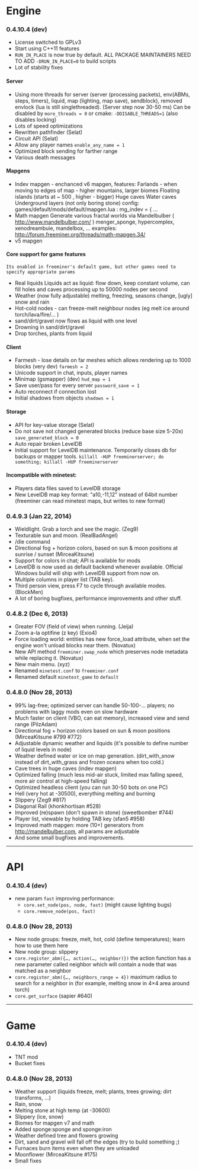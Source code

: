Engine
======

### 0.4.10.4 (dev)

  * License switched to GPLv3
  * Start using C++11 features
  * `RUN_IN_PLACE` is now true by default.
  ALL PACKAGE MAINTAINERS NEED TO ADD `-DRUN_IN_PLACE=0` to build scripts
  * Lot of stability fixes

#### Server
  * Using more threads for server (server (processing packets), env(ABMs, steps, timers), liquid, map (lighting, map save), sendblock),
    removed envlock (lua is still singlethreaded).
    (Server step now 30-50 ms)
    Can be disabled by `more_threads = 0` or cmake: `-DDISABLE_THREADS=1` (also disables locking)
  * Lots of speed optimizations
  * Rewritten pathfinder (Selat)
  * Circuit API (Selat)
  * Allow any player names `enable_any_name = 1`
  * Optimized block sending for farther range
  * Various death messages

#### Mapgens
  * Indev mapgen - enchanced v6 mapgen, features:
    Farlands -  when moving to edges of map - higher mountains, larger biomes
    Floating islands (starts at ~ 500 , higher - bigger)
    Huge caves
    Water caves
    Underground layers (not only boring stone) config: games/default/mods/default/mapgen.lua : mg_indev = { ...
  * Math mapgen
    Generate various fractal worlds via Mandelbulber ( http://www.mandelbulber.com/ )
    menger_sponge, hypercomplex, xenodreambuie, mandelbox, ...
    examples: http://forum.freeminer.org/threads/math-mapgen.34/
  * v5 mapgen

#### Core support for game features
    Its enabled in freeminer's default game, but other games need to specify appropriate params
  * Real liquids
    Liquids act as liquid: flow down, keep constant volume, can fill holes and caves
    processing up to 50000 nodes per second
  * Weather (now fully adjustable)
    melting, freezing, seasons change, [ugly] snow and rain
  * Hot-cold nodes - can freeze-melt neighbour nodes (eg melt ice around torch/lava/fire/... )
  * sand/dirt/gravel now flows as liquid with one level
  * Drowning in sand/dirt/gravel
  * Drop torches, plants from liquid

#### Client
  * Farmesh - lose details on far meshes which allows
  rendering up to 1000 blocks (very dev) `farmesh = 2`
  * Unicode support in chat, inputs, player names
  * Minimap (gsmapper) (dev) `hud_map = 1`
  * Save user/pass for every server `password_save = 1`
  * Auto reconnect if connection lost
  * Initial shadows from objects `shadows = 1`

#### Storage
  * API for key-value storage (Selat)
  * Do not save not changed generated blocks (reduce base size 5-20x)
  `save_generated_block = 0`
  * Auto repair broken LevelDB
  * Initial support for LevelDB maintenance.
    Temporarily closes db for backups or mapper tools. 
    `killall -HUP freeminerserver; do something; killall -HUP freeminerserver`

#### Incompatible with minetest:

  * Players data files saved to LevelDB storage
  * New LevelDB map key format: "a10,-11,12" instead of 64bit number
  (freeminer can read minetest maps, but writes to new format)



### 0.4.9.3 (Jan 22, 2014)

  * Wieldlight. Grab a torch and see the magic. (Zeg9)
  * Texturable sun and moon. (RealBadAngel)
  * /die command
  * Directional fog + horizon colors, based on sun & moon positions
  at sunrise / sunset (MirceaKitsune)
  * Support for colors in chat; API is available for mods
  * LevelDB is now used as default backend whenever available.
  Official Windows build will ship with LevelDB support from now on.
  * Multiple columns in player list (TAB key).
  * Third person view, press F7 to cycle through available modes. (BlockMen)
  * A lot of boring bugfixes, performance improvements and other stuff.

### 0.4.8.2 (Dec 6, 2013)

  * Greater FOV (field of view) when running. (Jeija)
  * Zoom a-la optifine (z key) (Exio4)
  * Force loading world: entities has new force_load attribute,
  when set the engine won't unload blocks near them. (Novatux)
  * New API method `freeminer.swap_node` which preserves node metadata
  while replacing it. (Novatux)
  * New main menu. (xyz)
  * Renamed `minetest.conf` to `freeminer.conf`
  * Renamed default `minetest_game` to `default`

### 0.4.8.0 (Nov 28, 2013)
  * 99% lag-free; optimized server can handle 50-100-... players;
  no problems with laggy mods even on slow hardware
  * Much faster on client (VBO, can eat memory),
  increased view and send range (PilzAdam)
  * Directional fog + horizon colors based on sun & moon positions
  (MirceaKitsune #799 #772)
  * Adjustable dynamic weather and liquids
  (it's possible to define number of liquid levels in node)
  * Weather defined water or ice on map generation.
  (dirt_with_snow instead of dirt_with_grass and frozen oceans when too cold.)
  * Cave trees in huge caves (indev mapgen)
  * Optimized falling (much less mid-air stuck,
  limited max falling speed, more air control at high-speed falling)
  * Optimized headless client (you can run 30-50 bots on one PC)
  * Hell (very hot at -30500), everything melting and burning
  * Slippery (Zeg9 #817)
  * Diagonal Rail (khonkhortisan #528)
  * Improved (re)spawn (don't spawn in stone) (sweetbomber #744)
  * Player list, viewable by holding TAB key (sfan5 #958)
  * Improved math mapgen: more (10+) generators
  from <http://mandelbulber.com>, all params are adjustable
  * And some small bugfixes and improvements.

***************
API
===

### 0.4.10.4 (dev)

  * new param `fast` improving performance:
    * `core.set_node(pos, node, fast)` (might cause lighting bugs)
    * `core.remove_node(pos, fast)`

### 0.4.8.0 (Nov 28, 2013)

  * New node groups: freeze, melt, hot, cold (define temperatures);
  learn how to use them here
  * New node group: slippery
  * `core.register_abm({…, action(…, neighbor)})`
      the action function has a new parameter called neighbor
      which will contain a node that was matched as a neighbor
  * `core.register_abm({…, neighbors_range = 4})`
      maximum radius to search for a neighbor in
      (for example, melting snow in 4×4 area around torch)
  * `core.get_surface` (sapier #640)

****************
Game
====

### 0.4.10.4 (dev)

  * TNT mod
  * Bucket fixes

### 0.4.8.0 (Nov 28, 2013)

  * Weather support
  (liquids freeze, melt; plants, trees growing; dirt transforms, ...)
  * Rain, snow
  * Melting stone at high temp (at -30600)
  * Slippery (ice, snow)
  * Biomes for mapgen v7 and math
  * Added sponge:sponge and sponge:iron
  * Weather defined tree and flowers growing
  * Dirt, sand and gravel will fall off the edges
  (try to build something ;)
  * Furnaces burn items even when they are unloaded
  * Moonflower (MirceaKitsune #175)
  * Small fixes
